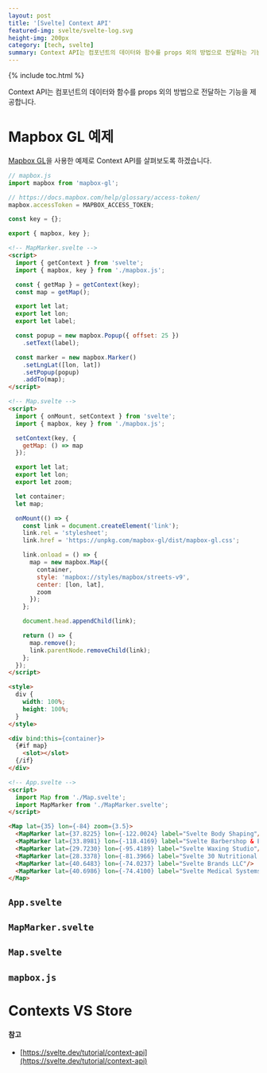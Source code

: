```yaml
---
layout: post
title: '[Svelte] Context API'
featured-img: svelte/svelte-log.svg
height-img: 200px
category: [tech, svelte]
summary: Context API는 컴포넌트의 데이터와 함수를 props 외의 방법으로 전달하는 기능을 제공합니다.
---
```

{% include toc.html %}

Context API는 컴포넌트의 데이터와 함수를 props 외의 방법으로 전달하는 기능을 제공합니다.

# Mapbox GL 예제
[Mapbox GL](https://docs.mapbox.com/mapbox-gl-js/overview/)을 사용한 예제로 Context API를 살펴보도록 하겠습니다.

```js
// mapbox.js
import mapbox from 'mapbox-gl';

// https://docs.mapbox.com/help/glossary/access-token/
mapbox.accessToken = MAPBOX_ACCESS_TOKEN;

const key = {};

export { mapbox, key };
```

```html
<!-- MapMarker.svelte -->
<script>
  import { getContext } from 'svelte';
  import { mapbox, key } from './mapbox.js';

  const { getMap } = getContext(key);
  const map = getMap();

  export let lat;
  export let lon;
  export let label;

  const popup = new mapbox.Popup({ offset: 25 })
    .setText(label);

  const marker = new mapbox.Marker()
    .setLngLat([lon, lat])
    .setPopup(popup)
    .addTo(map);
</script>
```

```html
<!-- Map.svelte -->
<script>
  import { onMount, setContext } from 'svelte';
  import { mapbox, key } from './mapbox.js';

  setContext(key, {
    getMap: () => map
  });

  export let lat;
  export let lon;
  export let zoom;

  let container;
  let map;

  onMount(() => {
    const link = document.createElement('link');
    link.rel = 'stylesheet';
    link.href = 'https://unpkg.com/mapbox-gl/dist/mapbox-gl.css';

    link.onload = () => {
      map = new mapbox.Map({
        container,
        style: 'mapbox://styles/mapbox/streets-v9',
        center: [lon, lat],
        zoom
      });
    };

    document.head.appendChild(link);

    return () => {
      map.remove();
      link.parentNode.removeChild(link);
    };
  });
</script>

<style>
  div {
    width: 100%;
    height: 100%;
  }
</style>

<div bind:this={container}>
  {#if map}
    <slot></slot>
  {/if}
</div>
```

```html
<!-- App.svelte -->
<script>
  import Map from './Map.svelte';
  import MapMarker from './MapMarker.svelte';
</script>

<Map lat={35} lon={-84} zoom={3.5}>
  <MapMarker lat={37.8225} lon={-122.0024} label="Svelte Body Shaping"/>
  <MapMarker lat={33.8981} lon={-118.4169} label="Svelte Barbershop & Essentials"/>
  <MapMarker lat={29.7230} lon={-95.4189} label="Svelte Waxing Studio"/>
  <MapMarker lat={28.3378} lon={-81.3966} label="Svelte 30 Nutritional Consultants"/>
  <MapMarker lat={40.6483} lon={-74.0237} label="Svelte Brands LLC"/>
  <MapMarker lat={40.6986} lon={-74.4100} label="Svelte Medical Systems"/>
</Map>
```

## `App.svelte`

## `MapMarker.svelte`

## `Map.svelte`

## `mapbox.js`

# Contexts VS Store

#### 참고
- [https://svelte.dev/tutorial/context-api](https://svelte.dev/tutorial/context-api)
